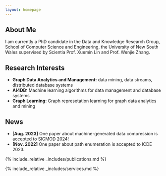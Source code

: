 ```yaml
---
layout: homepage
---
```


## About Me

I am currently a PhD candidate in the Data and Knowledge Research Group, School of Computer Science and Engineering, the University of New South Wales supervised by Scientia Prof. Xuemin Lin and Prof. Wenjie Zhang. 

## Research Interests
- **Graph Data Analytics and Management:** data mining, data streams, distributed database systems
- **AI4DB:** Machine learning algorithms for data management and database systems
- **Graph Learning:** Graph represetation learning for graph data analytics and mining
## News

- **[Aug. 2023]** One paper about machine-generated data compression is accepted to SIGMOD 2024!
- **[Nov. 2022]** One paper about path enumeration is accepted to ICDE 2023.

{% include_relative _includes/publications.md %}

{% include_relative _includes/services.md %}

